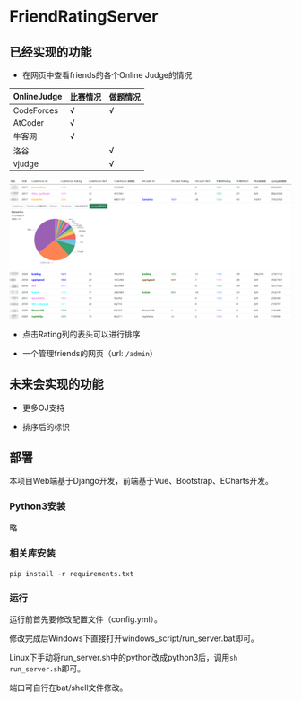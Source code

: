 # FriendRatingServer

## 已经实现的功能

- 在网页中查看friends的各个Online Judge的情况

|OnlineJudge|比赛情况|做题情况|
|----|----|----|
|CodeForces|√|√|
|AtCoder|√| |
|牛客网|√| |
|洛谷| |√|
|vjudge| |√|

![](friend_rating_server/static/1.png)

- 点击Rating列的表头可以进行排序

- 一个管理friends的网页（url: `/admin`）

## 未来会实现的功能

- 更多OJ支持

- 排序后的标识

## 部署

本项目Web端基于Django开发，前端基于Vue、Bootstrap、ECharts开发。

### Python3安装

略

### 相关库安装

`pip install -r requirements.txt`

### 运行

运行前首先要修改配置文件（config.yml）。

修改完成后Windows下直接打开windows_script/run_server.bat即可。

Linux下手动将run_server.sh中的python改成python3后，调用`sh run_server.sh`即可。

端口可自行在bat/shell文件修改。
